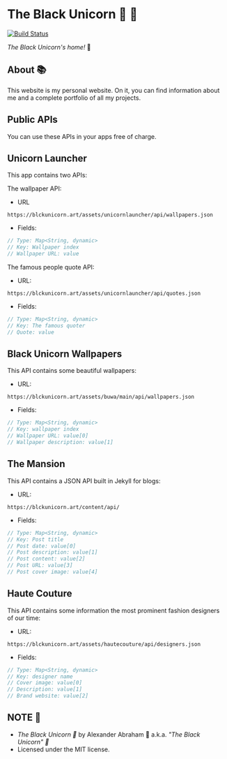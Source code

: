 # The Black Unicorn :unicorn: :black_heart:

[![Build Status](https://travis-ci.com/iamtheblackunicorn/iamtheblackunicorn.github.io.svg?branch=main)](https://travis-ci.com/iamtheblackunicorn/iamtheblackunicorn.github.io)

*The Black Unicorn's home!* :unicorn:

## About :books:

This website is my personal website. On it, you can find information about me and a complete portfolio of all my projects.

## Public APIs

You can use these APIs in your apps free of charge.

## Unicorn Launcher

This app contains two APIs:

The wallpaper API:

- URL
```text
https://blckunicorn.art/assets/unicornlauncher/api/wallpapers.json
```

- Fields:
```dart
// Type: Map<String, dynamic>
// Key: Wallpaper index
// Wallpaper URL: value
```

The famous people quote API:

- URL:
```text
https://blckunicorn.art/assets/unicornlauncher/api/quotes.json
```

- Fields:
```dart
// Type: Map<String, dynamic>
// Key: The famous quoter
// Quote: value
```

## Black Unicorn Wallpapers

This API contains some beautiful wallpapers:

- URL:
```text
https://blckunicorn.art/assets/buwa/main/api/wallpapers.json
```

- Fields:
```dart
// Type: Map<String, dynamic>
// Key: wallpaper index
// Wallpaper URL: value[0]
// Wallpaper description: value[1]
```

## The Mansion

This API contains a JSON API built in Jekyll for blogs:

- URL:
```text
https://blckunicorn.art/content/api/
```

- Fields:
```dart
// Type: Map<String, dynamic>
// Key: Post title
// Post date: value[0]
// Post description: value[1]
// Post content: value[2]
// Post URL: value[3]
// Post cover image: value[4]
```

## Haute Couture

This API contains some information the most prominent fashion designers of our time:

- URL:
```text
https://blckunicorn.art/assets/hautecouture/api/designers.json
```

- Fields:
```dart
// Type: Map<String, dynamic>
// Key: designer name
// Cover image: value[0]
// Description: value[1]
// Brand website: value[2]
```

## NOTE :scroll:

- *The Black Unicorn :unicorn:* by Alexander Abraham :black_heart: a.k.a. *"The Black Unicorn" :unicorn:*
- Licensed under the MIT license.
